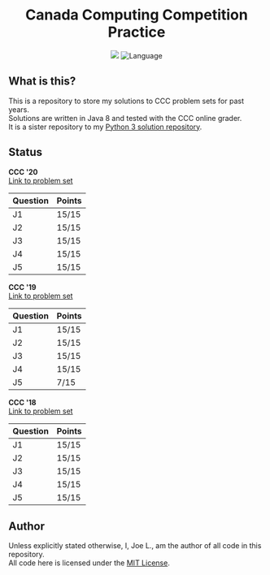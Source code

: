 <div align='center'>
	<h1 align='center'>Canada Computing Competition Practice</h1>
	<img
	    src="https://img.shields.io/github/workflow/status/jo3-l/ccc-java/Continuous%20Integration.svg?style=for-the-badge"
	/>
	<img
		src='https://img.shields.io/github/languages/top/jo3-l/ccc-java.svg?style=for-the-badge'
		alt='Language'
	/>
</div>

## What is this?

This is a repository to store my solutions to CCC problem sets for past years.<br>
Solutions are written in Java 8 and tested with the CCC online grader.<br>
It is a sister repository to my [Python 3 solution repository](https://github.com/jo3-l/ccc).

## Status
**CCC '20**<br>
[Link to problem set](https://cemc.math.uwaterloo.ca/contests/computing/2020/ccc/juniorEF.pdf)

| Question | Points    |
|----------|-----------| 
| J1       | 15/15     | 
| J2       | 15/15     | 
| J3       | 15/15     | 
| J4       | 15/15     | 
| J5       | 15/15     | 

**CCC '19**<br>
[Link to problem set](https://cemc.math.uwaterloo.ca/contests/computing/2019/stage%201/juniorEF.pdf)

| Question | Points    |
|----------|-----------| 
| J1       | 15/15     | 
| J2       | 15/15     | 
| J3       | 15/15     | 
| J4       | 15/15     | 
| J5       | 7/15      | 

**CCC '18**<br>
[Link to problem set](https://www.cemc.uwaterloo.ca/contests/computing/2018/stage%201/juniorEF.pdf)

| Question | Points    |
|----------|-----------| 
| J1       | 15/15     | 
| J2       | 15/15     | 
| J3       | 15/15     | 
| J4       | 15/15     | 
| J5       | 15/15     | 

## Author

Unless explicitly stated otherwise, I, Joe L., am the author of all code in this repository.<br>
All code here is licensed under the [MIT License](./LICENSE.md).